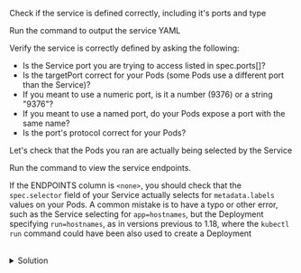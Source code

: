 Check if the service is defined correctly, including it's ports and type

Run the command to output the service YAML

Verify the service is correctly defined by asking the following:
- Is the Service port you are trying to access listed in spec.ports[]?
- Is the targetPort correct for your Pods (some Pods use a different port than the Service)?
- If you meant to use a numeric port, is it a number (9376) or a string "9376"?
- If you meant to use a named port, do your Pods expose a port with the same name?
- Is the port's protocol correct for your Pods?

Let's check that the Pods you ran are actually being selected by the Service

Run the command to view the service endpoints.

If the ENDPOINTS column is `<none>`, you should check that the `spec.selector` field of your Service actually selects for `metadata.labels` values on your Pods. A common mistake is to have a typo or other error, such as the Service selecting for `app=hostnames`, but the Deployment specifying `run=hostnames`, as in versions previous to 1.18, where the `kubectl run` command could have been also used to create a Deployment

<br>
<details><summary>Solution</summary>
<br>

```plain
kubectl get service hostnames -o yaml

kubectl get endpoints hostnames
```{{exec}}

</details>